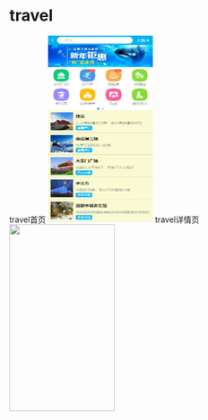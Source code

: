 # travel
travel首页
<img width="187.5" height="333.5" src="https://github.com/JoyChen626/vue-travel/raw/master/travel-page/home.png"/>
travel详情页
<img width="187.5" height="333.5" src="https://github.com/JoyChen626/vue-travel/raw/master/travel-page/dtail.png"/>

